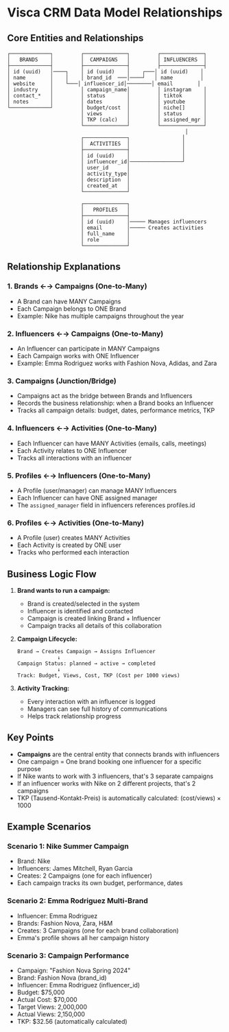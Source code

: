 # Visca CRM Data Model Relationships

## Core Entities and Relationships

```
┌─────────────┐         ┌──────────────┐         ┌──────────────┐
│   BRANDS    │         │  CAMPAIGNS   │         │ INFLUENCERS  │
├─────────────┤         ├──────────────┤         ├──────────────┤
│ id (uuid)   │────┐    │ id (uuid)    │    ┌───│ id (uuid)    │
│ name        │    │    │ brand_id  ───│────┘   │ name         │
│ website     │    └───│ influencer_id│────────│ email        │
│ industry    │         │ campaign_name│         │ instagram    │
│ contact_*   │         │ status       │         │ tiktok       │
│ notes       │         │ dates        │         │ youtube      │
└─────────────┘         │ budget/cost  │         │ niche[]      │
                        │ views        │         │ status       │
                        │ TKP (calc)   │         │ assigned_mgr │
                        └──────────────┘         └──────────────┘
                                                          │
                        ┌──────────────┐                 │
                        │  ACTIVITIES  │                 │
                        ├──────────────┤                 │
                        │ id (uuid)    │                 │
                        │ influencer_id│─────────────────┘
                        │ user_id      │
                        │ activity_type│
                        │ description  │
                        │ created_at   │
                        └──────────────┘

                        ┌──────────────┐
                        │   PROFILES   │
                        ├──────────────┤
                        │ id (uuid)    │───── Manages influencers
                        │ email        │───── Creates activities
                        │ full_name    │
                        │ role         │
                        └──────────────┘
```

## Relationship Explanations

### 1. **Brands ←→ Campaigns (One-to-Many)**
- A Brand can have MANY Campaigns
- Each Campaign belongs to ONE Brand
- Example: Nike has multiple campaigns throughout the year

### 2. **Influencers ←→ Campaigns (One-to-Many)**
- An Influencer can participate in MANY Campaigns
- Each Campaign works with ONE Influencer
- Example: Emma Rodriguez works with Fashion Nova, Adidas, and Zara

### 3. **Campaigns (Junction/Bridge)**
- Campaigns act as the bridge between Brands and Influencers
- Records the business relationship: when a Brand books an Influencer
- Tracks all campaign details: budget, dates, performance metrics, TKP

### 4. **Influencers ←→ Activities (One-to-Many)**
- Each Influencer can have MANY Activities (emails, calls, meetings)
- Each Activity relates to ONE Influencer
- Tracks all interactions with an influencer

### 5. **Profiles ←→ Influencers (One-to-Many)**
- A Profile (user/manager) can manage MANY Influencers
- Each Influencer can have ONE assigned manager
- The `assigned_manager` field in influencers references profiles.id

### 6. **Profiles ←→ Activities (One-to-Many)**
- A Profile (user) creates MANY Activities
- Each Activity is created by ONE user
- Tracks who performed each interaction

## Business Logic Flow

1. **Brand wants to run a campaign:**
   - Brand is created/selected in the system
   - Influencer is identified and contacted
   - Campaign is created linking Brand + Influencer
   - Campaign tracks all details of this collaboration

2. **Campaign Lifecycle:**
   ```
   Brand → Creates Campaign → Assigns Influencer
                ↓
   Campaign Status: planned → active → completed
                ↓
   Track: Budget, Views, Cost, TKP (Cost per 1000 views)
   ```

3. **Activity Tracking:**
   - Every interaction with an influencer is logged
   - Managers can see full history of communications
   - Helps track relationship progress

## Key Points

- **Campaigns** are the central entity that connects brands with influencers
- One campaign = One brand booking one influencer for a specific purpose
- If Nike wants to work with 3 influencers, that's 3 separate campaigns
- If an influencer works with Nike on 2 different projects, that's 2 campaigns
- TKP (Tausend-Kontakt-Preis) is automatically calculated: (cost/views) × 1000

## Example Scenarios

### Scenario 1: Nike Summer Campaign
- Brand: Nike
- Influencers: James Mitchell, Ryan Garcia
- Creates: 2 Campaigns (one for each influencer)
- Each campaign tracks its own budget, performance, dates

### Scenario 2: Emma Rodriguez Multi-Brand
- Influencer: Emma Rodriguez
- Brands: Fashion Nova, Zara, H&M
- Creates: 3 Campaigns (one for each brand collaboration)
- Emma's profile shows all her campaign history

### Scenario 3: Campaign Performance
- Campaign: "Fashion Nova Spring 2024"
- Brand: Fashion Nova (brand_id)
- Influencer: Emma Rodriguez (influencer_id)
- Budget: $75,000
- Actual Cost: $70,000
- Target Views: 2,000,000
- Actual Views: 2,150,000
- TKP: $32.56 (automatically calculated)